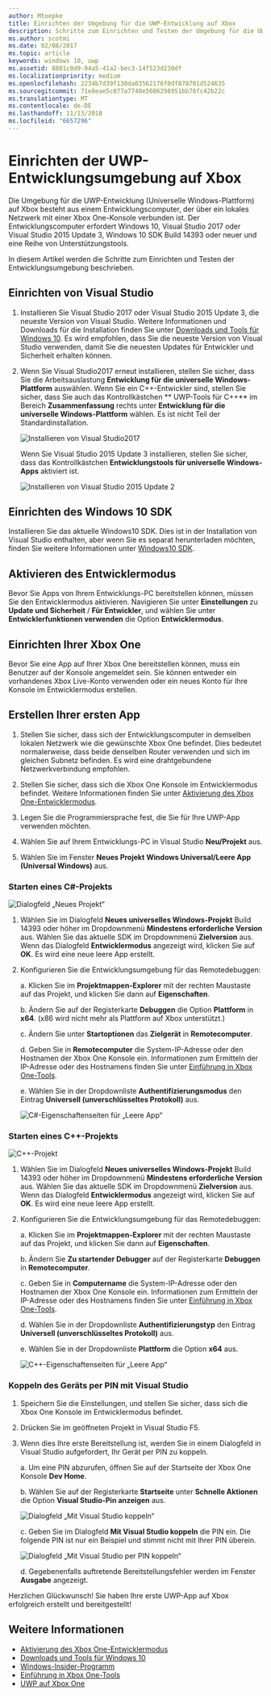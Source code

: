```yaml
---
author: Mtoepke
title: Einrichten der Umgebung für die UWP-Entwicklung auf Xbox
description: Schritte zum Einrichten und Testen der Umgebung für die UWP-Entwicklung auf Xbox
ms.author: scotmi
ms.date: 02/08/2017
ms.topic: article
keywords: windows 10, uwp
ms.assetid: 8801c0d9-94a5-41a2-bec3-14f523d230df
ms.localizationpriority: medium
ms.openlocfilehash: 2234b7d39f130da03562176f0df878701d524635
ms.sourcegitcommit: 71e8eae5c077a7740e5606298951bb78fc42b22c
ms.translationtype: MT
ms.contentlocale: de-DE
ms.lasthandoff: 11/13/2018
ms.locfileid: "6657296"
---
```

# <a name="set-up-your-uwp-on-xbox-development-environment"></a>Einrichten der UWP-Entwicklungsumgebung auf Xbox

Die Umgebung für die UWP-Entwicklung (Universelle Windows-Plattform) auf Xbox besteht aus einem Entwicklungscomputer, der über ein lokales Netzwerk mit einer Xbox One-Konsole verbunden ist.
Der Entwicklungscomputer erfordert Windows 10, Visual Studio 2017 oder Visual Studio 2015 Update 3, Windows 10 SDK Build 14393 oder neuer und eine Reihe von Unterstützungstools.


In diesem Artikel werden die Schritte zum Einrichten und Testen der Entwicklungsumgebung beschrieben.

## <a name="visual-studio-setup"></a>Einrichten von Visual Studio

1. Installieren Sie Visual Studio 2017 oder Visual Studio 2015 Update 3, die neueste Version von Visual Studio. Weitere Informationen und Downloads für die Installation finden Sie unter [Downloads und Tools für Windows 10](https://dev.windows.com/downloads). Es wird empfohlen, dass Sie die neueste Version von Visual Studio verwenden, damit Sie die neuesten Updates für Entwickler und Sicherheit erhalten können.

2. Wenn Sie Visual Studio2017 erneut installieren, stellen Sie sicher, dass Sie die Arbeitsauslastung **Entwicklung für die universelle Windows-Plattform** auswählen. Wenn Sie ein C++-Entwickler sind, stellen Sie sicher, dass Sie auch das Kontrollkästchen ** 	UWP-Tools für C++** im Bereich **Zusammenfassung** rechts unter **Entwicklung für die universelle Windows-Plattform** wählen. Es ist nicht Teil der Standardinstallation.

    ![Installieren von Visual Studio2017](images/development-environment-setup-1.png)

    Wenn Sie Visual Studio 2015 Update 3 installieren, stellen Sie sicher, dass das Kontrollkästchen **Entwicklungstools für universelle Windows-Apps** aktiviert ist.

    ![Installieren von Visual Studio 2015 Update 2](images/vs_install_tools.png)

## <a name="windows-10-sdk-setup"></a>Einrichten des Windows 10 SDK

Installieren Sie das aktuelle Windows10 SDK. Dies ist in der Installation von Visual Studio enthalten, aber wenn Sie es separat herunterladen möchten, finden Sie weitere Informationen unter [Windows10 SDK](https://developer.microsoft.com/windows/downloads/windows-10-sdk).


## <a name="enabling-developer-mode"></a>Aktivieren des Entwicklermodus

Bevor Sie Apps von Ihrem Entwicklungs-PC bereitstellen können, müssen Sie den Entwicklermodus aktivieren. Navigieren Sie unter **Einstellungen** zu **Update und Sicherheit** / **Für Entwickler**, und wählen Sie unter **Entwicklerfunktionen verwenden** die Option **Entwicklermodus**.

## <a name="setting-up-your-xbox-one"></a>Einrichten Ihrer Xbox One

Bevor Sie eine App auf Ihrer Xbox One bereitstellen können, muss ein Benutzer auf der Konsole angemeldet sein. Sie können entweder ein vorhandenes Xbox Live-Konto verwenden oder ein neues Konto für Ihre Konsole im Entwicklermodus erstellen. 

## <a name="create-your-first-app"></a>Erstellen Ihrer ersten App

1. Stellen Sie sicher, dass sich der Entwicklungscomputer in demselben lokalen Netzwerk wie die gewünschte Xbox One befindet. Dies bedeutet normalerweise, dass beide denselben Router verwenden und sich im gleichen Subnetz befinden. Es wird eine drahtgebundene Netzwerkverbindung empfohlen.

2. Stellen Sie sicher, dass sich die Xbox One Konsole im Entwicklermodus befindet.  Weitere Informationen finden Sie unter [Aktivierung des Xbox One-Entwicklermodus](devkit-activation.md).

3. Legen Sie die Programmiersprache fest, die Sie für Ihre UWP-App verwenden möchten.

4. Wählen Sie auf Ihrem Entwicklungs-PC in Visual Studio **Neu/Projekt** aus.

5. Wählen Sie im Fenster **Neues Projekt** **Windows Universal/Leere App (Universal Windows)** aus.

### <a name="starting-a-c-project"></a>Starten eines C#-Projekts

  ![Dialogfeld „Neues Projekt“](images/development-environment-setup-2.png)

1. Wählen Sie im Dialogfeld **Neues universelles Windows-Projekt** Build 14393 oder höher im Dropdownmenü **Mindestens erforderliche Version** aus. Wählen Sie das aktuelle SDK im Dropdownmenü **Zielversion** aus. Wenn das Dialogfeld **Entwicklermodus** angezeigt wird, klicken Sie auf **OK**. Es wird eine neue leere App erstellt.

2. Konfigurieren Sie die Entwicklungsumgebung für das Remotedebuggen:

    a. Klicken Sie im **Projektmappen-Explorer** mit der rechten Maustaste auf das Projekt, und klicken Sie dann auf **Eigenschaften**.

    b. Ändern Sie auf der Registerkarte **Debuggen** die Option **Plattform** in **x64**. (x86 wird nicht mehr als Plattform auf Xbox unterstützt.)

    c. Ändern Sie unter **Startoptionen** das **Zielgerät** in **Remotecomputer**.

    d. Geben Sie in **Remotecomputer** die System-IP-Adresse oder den Hostnamen der Xbox One Konsole ein. Informationen zum Ermitteln der IP-Adresse oder des Hostnamens finden Sie unter [Einführung in Xbox One-Tools](introduction-to-xbox-tools.md).

    e. Wählen Sie in der Dropdownliste **Authentifizierungsmodus** den Eintrag **Universell (unverschlüsseltes Protokoll)** aus.

    ![C#-Eigenschaftenseiten für „Leere App“](images/vs_remote.jpg)

### <a name="starting-a-c-project"></a>Starten eines C++-Projekts

  ![C++-Projekt](images/development-environment-setup-3.png)

1. Wählen Sie im Dialogfeld **Neues universelles Windows-Projekt** Build 14393 oder höher im Dropdownmenü **Mindestens erforderliche Version** aus. Wählen Sie das aktuelle SDK im Dropdownmenü **Zielversion** aus. Wenn das Dialogfeld **Entwicklermodus** angezeigt wird, klicken Sie auf **OK**. Es wird eine neue leere App erstellt.

2. Konfigurieren Sie die Entwicklungsumgebung für das Remotedebuggen:

   a. Klicken Sie im **Projektmappen-Explorer** mit der rechten Maustaste auf das Projekt, und klicken Sie dann auf **Eigenschaften**.

   b. Ändern Sie **Zu startender Debugger** auf der Registerkarte **Debuggen** in **Remotecomputer**.

   c. Geben Sie in **Computername** die System-IP-Adresse oder den Hostnamen der Xbox One Konsole ein. Informationen zum Ermitteln der IP-Adresse oder des Hostnamens finden Sie unter [Einführung in Xbox One-Tools](introduction-to-xbox-tools.md).

   d. Wählen Sie in der Dropdownliste **Authentifizierungstyp** den Eintrag **Universell (unverschlüsseltes Protokoll)** aus.

   e. Wählen Sie in der Dropdownliste **Plattform** die Option **x64** aus.

    ![C++-Eigenschaftenseiten für „Leere App“](images/development-environment-setup-4.png)

### <a name="pin-pair-your-device-with-visual-studio"></a>Koppeln des Geräts per PIN mit Visual Studio

1. Speichern Sie die Einstellungen, und stellen Sie sicher, dass sich die Xbox One Konsole im Entwicklermodus befindet.

2. Drücken Sie im geöffneten Projekt in Visual Studio F5.

3. Wenn dies Ihre erste Bereitstellung ist, werden Sie in einem Dialogfeld in Visual Studio aufgefordert, Ihr Gerät per PIN zu koppeln.

    a. Um eine PIN abzurufen, öffnen Sie auf der Startseite der Xbox One Konsole **Dev Home**.

    b. Wählen Sie auf der Registerkarte **Startseite** unter **Schnelle Aktionen** die Option **Visual Studio-Pin anzeigen** aus.
  
    ![Dialogfeld „Mit Visual Studio koppeln“](images/development-environment-setup-5.png)

    c. Geben Sie im Dialogfeld **Mit Visual Studio koppeln** die PIN ein. Die folgende PIN ist nur ein Beispiel und stimmt nicht mit Ihrer PIN überein.

    ![Dialogfeld „Mit Visual Studio per PIN koppeln“](images/devhome_pin.png)

    d. Gegebenenfalls auftretende Bereitstellungsfehler werden im Fenster **Ausgabe** angezeigt.

Herzlichen Glückwunsch! Sie haben Ihre erste UWP-App auf Xbox erfolgreich erstellt und bereitgestellt!

## <a name="see-also"></a>Weitere Informationen
- [Aktivierung des Xbox One-Entwicklermodus](devkit-activation.md)  
- [Downloads und Tools für Windows 10](https://dev.windows.com/downloads)  
- [Windows-Insider-Programm](http://go.microsoft.com/fwlink/?LinkId=780552)  
- [Einführung in Xbox One-Tools](introduction-to-xbox-tools.md) 
- [UWP auf Xbox One](index.md)